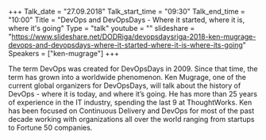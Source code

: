 +++
Talk_date = "27.09.2018"
Talk_start_time = "09:30"
Talk_end_time = "10:00"
Title = "DevOps and DevOpsDays - Where it started, where it is, where it's going"
Type = "talk"
youtube = ""
slideshare = "https://www.slideshare.net/DODRiga/devopsdaysriga-2018-ken-mugrage-devops-and-devopsdays-where-it-started-where-it-is-where-its-going"
Speakers = ["ken-mugrage"]
+++

<p>The term DevOps was created for DevOpsDays in 2009. Since that time, the term has grown into a worldwide phenomenon. Ken Mugrage, one of the current global organizers for DevOpsDays, will talk about the history of DevOps - where it is today, and where it’s going. He has more than 25 years of experience in the IT industry, spending the last 9 at ThoughtWorks. Ken has been focused on Continuous Delivery and DevOps for most of the past decade working with organizations all over the world ranging from startups to Fortune 50 companies.</p>